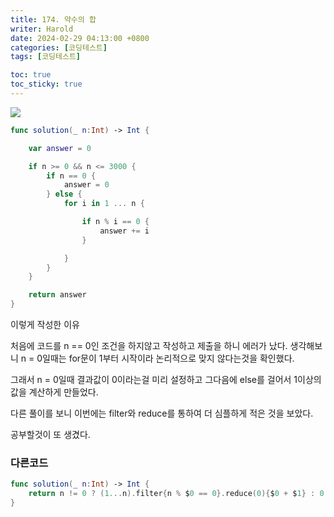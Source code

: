 ```yaml
---
title: 174. 약수의 합
writer: Harold
date: 2024-02-29 04:13:00 +0800
categories: [코딩테스트]
tags: [코딩테스트]

toc: true
toc_sticky: true
---
```

![](https://velog.velcdn.com/images/haroldfromk/post/46057184-6e58-4ecd-a529-4d03e295556f/image.png)

```swift
func solution(_ n:Int) -> Int {

    var answer = 0

    if n >= 0 && n <= 3000 {
        if n == 0 {
            answer = 0
        } else {
            for i in 1 ... n {

        		if n % i == 0 {
            		answer += i
        		} 

    		} 
        }
    }

    return answer
}
```

이렇게 작성한 이유

처음에 코드를 n == 0인 조건을 하지않고 작성하고 제출을 하니 에러가 났다. 생각해보니 n = 0일때는 for문이 1부터 시작이라 논리적으로 맞지 않다는것을 확인했다.

그래서 n = 0일때 결과값이 0이라는걸 미리 설정하고 그다음에 else를 걸어서 1이상의 값을 계산하게 만들었다.

다른 풀이를 보니
이번에는 filter와 reduce를 통하여 더 심플하게 적은 것을 보았다.

공부할것이 또 생겼다.

### 다른코드
```swift
func solution(_ n:Int) -> Int {
    return n != 0 ? (1...n).filter{n % $0 == 0}.reduce(0){$0 + $1} : 0
}
```